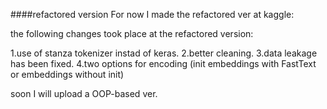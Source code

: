 ####refactored version 
For now I made the refactored ver at kaggle:

the following changes took place at the refactored version:

1.use of stanza tokenizer instad of keras.
2.better cleaning.
3.data leakage has been fixed.
4.two options for encoding (init embeddings with FastText or embeddings without init)  

soon I will upload a OOP-based ver.

